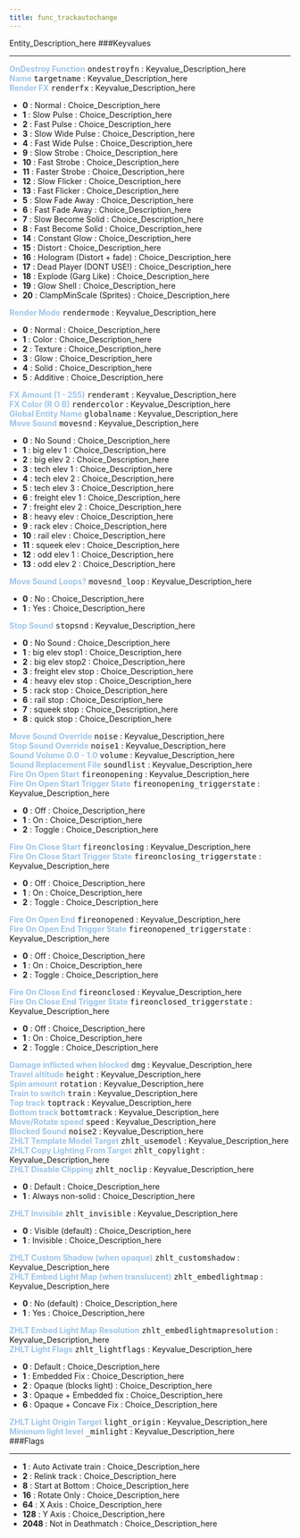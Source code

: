 ```yaml
---
title: func_trackautochange
---
```


Entity_Description_here
###Keyvalues
<hr>
<div class="entityentry">
<span style="color:#9fc5e8;"><b>OnDestroy Function</b></span> <kbd  class="tooltip" data-tooltip="string">ondestroyfn</kbd> :
Keyvalue_Description_here
</div>
<div class="entityentry">
<span style="color:#9fc5e8;"><b>Name</b></span> <kbd  class="tooltip" data-tooltip="target_source">targetname</kbd> :
Keyvalue_Description_here
</div>
<div class="entityentry">
<span style="color:#9fc5e8;"><b>Render FX</b></span> <kbd  class="tooltip" data-tooltip="choices">renderfx</kbd> :
Keyvalue_Description_here
<ul>
<li><b>0</b></span> : Normal : Choice_Description_here</li>
<li><b>1</b></span> : Slow Pulse : Choice_Description_here</li>
<li><b>2</b></span> : Fast Pulse : Choice_Description_here</li>
<li><b>3</b></span> : Slow Wide Pulse : Choice_Description_here</li>
<li><b>4</b></span> : Fast Wide Pulse : Choice_Description_here</li>
<li><b>9</b></span> : Slow Strobe : Choice_Description_here</li>
<li><b>10</b></span> : Fast Strobe : Choice_Description_here</li>
<li><b>11</b></span> : Faster Strobe : Choice_Description_here</li>
<li><b>12</b></span> : Slow Flicker : Choice_Description_here</li>
<li><b>13</b></span> : Fast Flicker : Choice_Description_here</li>
<li><b>5</b></span> : Slow Fade Away : Choice_Description_here</li>
<li><b>6</b></span> : Fast Fade Away : Choice_Description_here</li>
<li><b>7</b></span> : Slow Become Solid : Choice_Description_here</li>
<li><b>8</b></span> : Fast Become Solid : Choice_Description_here</li>
<li><b>14</b></span> : Constant Glow : Choice_Description_here</li>
<li><b>15</b></span> : Distort : Choice_Description_here</li>
<li><b>16</b></span> : Hologram (Distort + fade) : Choice_Description_here</li>
<li><b>17</b></span> : Dead Player (DONT USE!) : Choice_Description_here</li>
<li><b>18</b></span> : Explode (Garg Like) : Choice_Description_here</li>
<li><b>19</b></span> : Glow Shell : Choice_Description_here</li>
<li><b>20</b></span> : ClampMinScale (Sprites) : Choice_Description_here</li>
</ul>
</div>
<div class="entityentry">
<span style="color:#9fc5e8;"><b>Render Mode</b></span> <kbd  class="tooltip" data-tooltip="choices">rendermode</kbd> :
Keyvalue_Description_here
<ul>
<li><b>0</b></span> : Normal : Choice_Description_here</li>
<li><b>1</b></span> : Color : Choice_Description_here</li>
<li><b>2</b></span> : Texture : Choice_Description_here</li>
<li><b>3</b></span> : Glow : Choice_Description_here</li>
<li><b>4</b></span> : Solid : Choice_Description_here</li>
<li><b>5</b></span> : Additive : Choice_Description_here</li>
</ul>
</div>
<div class="entityentry">
<span style="color:#9fc5e8;"><b>FX Amount (1 - 255)</b></span> <kbd  class="tooltip" data-tooltip="integer">renderamt</kbd> :
Keyvalue_Description_here
</div>
<div class="entityentry">
<span style="color:#9fc5e8;"><b>FX Color (R G B)</b></span> <kbd  class="tooltip" data-tooltip="color255">rendercolor</kbd> :
Keyvalue_Description_here
</div>
<div class="entityentry">
<span style="color:#9fc5e8;"><b>Global Entity Name</b></span> <kbd  class="tooltip" data-tooltip="string">globalname</kbd> :
Keyvalue_Description_here
</div>
<div class="entityentry">
<span style="color:#9fc5e8;"><b>Move Sound</b></span> <kbd  class="tooltip" data-tooltip="choices">movesnd</kbd> :
Keyvalue_Description_here
<ul>
<li><b>0</b></span> : No Sound : Choice_Description_here</li>
<li><b>1</b></span> : big elev 1 : Choice_Description_here</li>
<li><b>2</b></span> : big elev 2 : Choice_Description_here</li>
<li><b>3</b></span> : tech elev 1 : Choice_Description_here</li>
<li><b>4</b></span> : tech elev 2 : Choice_Description_here</li>
<li><b>5</b></span> : tech elev 3 : Choice_Description_here</li>
<li><b>6</b></span> : freight elev 1 : Choice_Description_here</li>
<li><b>7</b></span> : freight elev 2 : Choice_Description_here</li>
<li><b>8</b></span> : heavy elev : Choice_Description_here</li>
<li><b>9</b></span> : rack elev : Choice_Description_here</li>
<li><b>10</b></span> : rail elev : Choice_Description_here</li>
<li><b>11</b></span> : squeek elev : Choice_Description_here</li>
<li><b>12</b></span> : odd elev 1 : Choice_Description_here</li>
<li><b>13</b></span> : odd elev 2 : Choice_Description_here</li>
</ul>
</div>
<div class="entityentry">
<span style="color:#9fc5e8;"><b>Move Sound Loops?</b></span> <kbd  class="tooltip" data-tooltip="choices">movesnd_loop</kbd> :
Keyvalue_Description_here
<ul>
<li><b>0</b></span> : No : Choice_Description_here</li>
<li><b>1</b></span> : Yes : Choice_Description_here</li>
</ul>
</div>
<div class="entityentry">
<span style="color:#9fc5e8;"><b>Stop Sound</b></span> <kbd  class="tooltip" data-tooltip="choices">stopsnd</kbd> :
Keyvalue_Description_here
<ul>
<li><b>0</b></span> : No Sound : Choice_Description_here</li>
<li><b>1</b></span> : big elev stop1 : Choice_Description_here</li>
<li><b>2</b></span> : big elev stop2 : Choice_Description_here</li>
<li><b>3</b></span> : freight elev stop : Choice_Description_here</li>
<li><b>4</b></span> : heavy elev stop : Choice_Description_here</li>
<li><b>5</b></span> : rack stop : Choice_Description_here</li>
<li><b>6</b></span> : rail stop : Choice_Description_here</li>
<li><b>7</b></span> : squeek stop : Choice_Description_here</li>
<li><b>8</b></span> : quick stop : Choice_Description_here</li>
</ul>
</div>
<div class="entityentry">
<span style="color:#9fc5e8;"><b>Move Sound Override</b></span> <kbd  class="tooltip" data-tooltip="sound">noise</kbd> :
Keyvalue_Description_here
</div>
<div class="entityentry">
<span style="color:#9fc5e8;"><b>Stop Sound Override</b></span> <kbd  class="tooltip" data-tooltip="sound">noise1</kbd> :
Keyvalue_Description_here
</div>
<div class="entityentry">
<span style="color:#9fc5e8;"><b>Sound Volume 0.0 - 1.0</b></span> <kbd  class="tooltip" data-tooltip="string">volume</kbd> :
Keyvalue_Description_here
</div>
<div class="entityentry">
<span style="color:#9fc5e8;"><b>Sound Replacement File</b></span> <kbd  class="tooltip" data-tooltip="string">soundlist</kbd> :
Keyvalue_Description_here
</div>
<div class="entityentry">
<span style="color:#9fc5e8;"><b>Fire On Open Start</b></span> <kbd  class="tooltip" data-tooltip="string">fireonopening</kbd> :
Keyvalue_Description_here
</div>
<div class="entityentry">
<span style="color:#9fc5e8;"><b>Fire On Open Start Trigger State</b></span> <kbd  class="tooltip" data-tooltip="choices">fireonopening_triggerstate</kbd> :
Keyvalue_Description_here
<ul>
<li><b>0</b></span> : Off : Choice_Description_here</li>
<li><b>1</b></span> : On : Choice_Description_here</li>
<li><b>2</b></span> : Toggle : Choice_Description_here</li>
</ul>
</div>
<div class="entityentry">
<span style="color:#9fc5e8;"><b>Fire On Close Start</b></span> <kbd  class="tooltip" data-tooltip="string">fireonclosing</kbd> :
Keyvalue_Description_here
</div>
<div class="entityentry">
<span style="color:#9fc5e8;"><b>Fire On Close Start Trigger State</b></span> <kbd  class="tooltip" data-tooltip="choices">fireonclosing_triggerstate</kbd> :
Keyvalue_Description_here
<ul>
<li><b>0</b></span> : Off : Choice_Description_here</li>
<li><b>1</b></span> : On : Choice_Description_here</li>
<li><b>2</b></span> : Toggle : Choice_Description_here</li>
</ul>
</div>
<div class="entityentry">
<span style="color:#9fc5e8;"><b>Fire On Open End</b></span> <kbd  class="tooltip" data-tooltip="string">fireonopened</kbd> :
Keyvalue_Description_here
</div>
<div class="entityentry">
<span style="color:#9fc5e8;"><b>Fire On Open End Trigger State</b></span> <kbd  class="tooltip" data-tooltip="choices">fireonopened_triggerstate</kbd> :
Keyvalue_Description_here
<ul>
<li><b>0</b></span> : Off : Choice_Description_here</li>
<li><b>1</b></span> : On : Choice_Description_here</li>
<li><b>2</b></span> : Toggle : Choice_Description_here</li>
</ul>
</div>
<div class="entityentry">
<span style="color:#9fc5e8;"><b>Fire On Close End</b></span> <kbd  class="tooltip" data-tooltip="string">fireonclosed</kbd> :
Keyvalue_Description_here
</div>
<div class="entityentry">
<span style="color:#9fc5e8;"><b>Fire On Close End Trigger State</b></span> <kbd  class="tooltip" data-tooltip="choices">fireonclosed_triggerstate</kbd> :
Keyvalue_Description_here
<ul>
<li><b>0</b></span> : Off : Choice_Description_here</li>
<li><b>1</b></span> : On : Choice_Description_here</li>
<li><b>2</b></span> : Toggle : Choice_Description_here</li>
</ul>
</div>
<div class="entityentry">
<span style="color:#9fc5e8;"><b>Damage inflicted when blocked</b></span> <kbd  class="tooltip" data-tooltip="integer">dmg</kbd> :
Keyvalue_Description_here
</div>
<div class="entityentry">
<span style="color:#9fc5e8;"><b>Travel altitude</b></span> <kbd  class="tooltip" data-tooltip="integer">height</kbd> :
Keyvalue_Description_here
</div>
<div class="entityentry">
<span style="color:#9fc5e8;"><b>Spin amount</b></span> <kbd  class="tooltip" data-tooltip="integer">rotation</kbd> :
Keyvalue_Description_here
</div>
<div class="entityentry">
<span style="color:#9fc5e8;"><b>Train to switch</b></span> <kbd  class="tooltip" data-tooltip="target_destination">train</kbd> :
Keyvalue_Description_here
</div>
<div class="entityentry">
<span style="color:#9fc5e8;"><b>Top track</b></span> <kbd  class="tooltip" data-tooltip="target_destination">toptrack</kbd> :
Keyvalue_Description_here
</div>
<div class="entityentry">
<span style="color:#9fc5e8;"><b>Bottom track</b></span> <kbd  class="tooltip" data-tooltip="target_destination">bottomtrack</kbd> :
Keyvalue_Description_here
</div>
<div class="entityentry">
<span style="color:#9fc5e8;"><b>Move/Rotate speed</b></span> <kbd  class="tooltip" data-tooltip="integer">speed</kbd> :
Keyvalue_Description_here
</div>
<div class="entityentry">
<span style="color:#9fc5e8;"><b>Blocked Sound</b></span> <kbd  class="tooltip" data-tooltip="sound">noise2</kbd> :
Keyvalue_Description_here
</div>
<div class="entityentry">
<span style="color:#9fc5e8;"><b>ZHLT Template Model Target</b></span> <kbd  class="tooltip" data-tooltip="string">zhlt_usemodel</kbd> :
Keyvalue_Description_here
</div>
<div class="entityentry">
<span style="color:#9fc5e8;"><b>ZHLT Copy Lighting From Target</b></span> <kbd  class="tooltip" data-tooltip="string">zhlt_copylight</kbd> :
Keyvalue_Description_here
</div>
<div class="entityentry">
<span style="color:#9fc5e8;"><b>ZHLT Disable Clipping</b></span> <kbd  class="tooltip" data-tooltip="choices">zhlt_noclip</kbd> :
Keyvalue_Description_here
<ul>
<li><b>0 </b></span> : Default : Choice_Description_here</li>
<li><b>1 </b></span> : Always non-solid : Choice_Description_here</li>
</ul>
</div>
<div class="entityentry">
<span style="color:#9fc5e8;"><b>ZHLT Invisible</b></span> <kbd  class="tooltip" data-tooltip="choices">zhlt_invisible</kbd> :
Keyvalue_Description_here
<ul>
<li><b>0 </b></span> : Visible (default) : Choice_Description_here</li>
<li><b>1 </b></span> : Invisible : Choice_Description_here</li>
</ul>
</div>
<div class="entityentry">
<span style="color:#9fc5e8;"><b>ZHLT Custom Shadow (when opaque)</b></span> <kbd  class="tooltip" data-tooltip="string">zhlt_customshadow</kbd> :
Keyvalue_Description_here
</div>
<div class="entityentry">
<span style="color:#9fc5e8;"><b>ZHLT Embed Light Map (when translucent)</b></span> <kbd  class="tooltip" data-tooltip="choices">zhlt_embedlightmap</kbd> :
Keyvalue_Description_here
<ul>
<li><b>0 </b></span> : No (default) : Choice_Description_here</li>
<li><b>1 </b></span> : Yes : Choice_Description_here</li>
</ul>
</div>
<div class="entityentry">
<span style="color:#9fc5e8;"><b>ZHLT Embed Light Map Resolution</b></span> <kbd  class="tooltip" data-tooltip="integer">zhlt_embedlightmapresolution</kbd> :
Keyvalue_Description_here
</div>
<div class="entityentry">
<span style="color:#9fc5e8;"><b>ZHLT Light Flags</b></span> <kbd  class="tooltip" data-tooltip="choices">zhlt_lightflags</kbd> :
Keyvalue_Description_here
<ul>
<li><b>0 </b></span> : Default : Choice_Description_here</li>
<li><b>1 </b></span> : Embedded Fix : Choice_Description_here</li>
<li><b>2 </b></span> : Opaque (blocks light) : Choice_Description_here</li>
<li><b>3 </b></span> : Opaque + Embedded fix : Choice_Description_here</li>
<li><b>6 </b></span> : Opaque + Concave Fix : Choice_Description_here</li>
</ul>
</div>
<div class="entityentry">
<span style="color:#9fc5e8;"><b>ZHLT Light Origin Target</b></span> <kbd  class="tooltip" data-tooltip="string">light_origin</kbd> :
Keyvalue_Description_here
</div>
<div class="entityentry">
<span style="color:#9fc5e8;"><b>Minimum light level</b></span> <kbd  class="tooltip" data-tooltip="string">_minlight</kbd> :
Keyvalue_Description_here
</div>
###Flags
<hr>
<div class="entityflags">
<ul>
<li><b>1</b></span> : Auto Activate train : Choice_Description_here</li>
<li><b>2</b></span> : Relink track : Choice_Description_here</li>
<li><b>8</b></span> : Start at Bottom : Choice_Description_here</li>
<li><b>16</b></span> : Rotate Only : Choice_Description_here</li>
<li><b>64</b></span> : X Axis : Choice_Description_here</li>
<li><b>128</b></span> : Y Axis : Choice_Description_here</li>
<li><b>2048 </b></span> : Not in Deathmatch : Choice_Description_here</li>
</ul>
</div>
